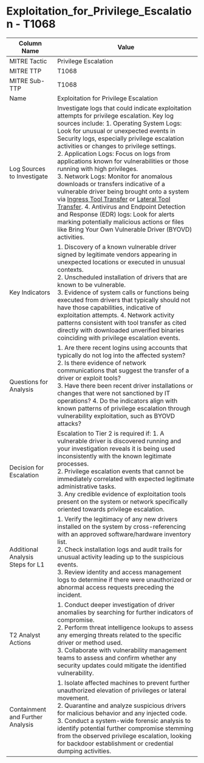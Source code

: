 # Exploitation_for_Privilege_Escalation - T1068

| Column Name | Value |
|-------------|-------|
| MITRE Tactic | Privilege Escalation |
| MITRE TTP | T1068 |
| MITRE Sub-TTP | T1068 |
| Name | Exploitation for Privilege Escalation |
| Log Sources to Investigate | Investigate logs that could indicate exploitation attempts for privilege escalation. Key log sources include: 1. Operating System Logs: Look for unusual or unexpected events in Security logs, especially privilege escalation activities or changes to privilege settings.<br>2. Application Logs: Focus on logs from applications known for vulnerabilities or those running with high privileges.<br>3. Network Logs: Monitor for anomalous downloads or transfers indicative of a vulnerable driver being brought onto a system via [Ingress Tool Transfer](https://attack.mitre.org/techniques/T1105) or [Lateral Tool Transfer](https://attack.mitre.org/techniques/T1570). 4. Antivirus and Endpoint Detection and Response (EDR) logs: Look for alerts marking potentially malicious actions or files like Bring Your Own Vulnerable Driver (BYOVD) activities. |
| Key Indicators | 1. Discovery of a known vulnerable driver signed by legitimate vendors appearing in unexpected locations or executed in unusual contexts.<br>2. Unscheduled installation of drivers that are known to be vulnerable.<br>3. Evidence of system calls or functions being executed from drivers that typically should not have those capabilities, indicative of exploitation attempts. 4. Network activity patterns consistent with tool transfer as cited directly with downloaded unverified binaries coinciding with privilege escalation events. |
| Questions for Analysis | 1. Are there recent logins using accounts that typically do not log into the affected system?<br>2. Is there evidence of network communications that suggest the transfer of a driver or exploit tools?<br>3. Have there been recent driver installations or changes that were not sanctioned by IT operations? 4. Do the indicators align with known patterns of privilege escalation through vulnerability exploitation, such as BYOVD attacks? |
| Decision for Escalation | Escalation to Tier 2 is required if: 1. A vulnerable driver is discovered running and your investigation reveals it is being used inconsistently with the known legitimate processes.<br>2. Privilege escalation events that cannot be immediately correlated with expected legitimate administrative tasks.<br>3. Any credible evidence of exploitation tools present on the system or network specifically oriented towards privilege escalation. |
| Additional Analysis Steps for L1 | 1. Verify the legitimacy of any new drivers installed on the system by cross-referencing with an approved software/hardware inventory list.<br>2. Check installation logs and audit trails for unusual activity leading up to the suspicious events.<br>3. Review identity and access management logs to determine if there were unauthorized or abnormal access requests preceding the incident. |
| T2 Analyst Actions | 1. Conduct deeper investigation of driver anomalies by searching for further indicators of compromise.<br>2. Perform threat intelligence lookups to assess any emerging threats related to the specific driver or method used.<br>3. Collaborate with vulnerability management teams to assess and confirm whether any security updates could mitigate the identified vulnerability. |
| Containment and Further Analysis | 1. Isolate affected machines to prevent further unauthorized elevation of privileges or lateral movement.<br>2. Quarantine and analyze suspicious drivers for malicious behavior and any injected code.<br>3. Conduct a system-wide forensic analysis to identify potential further compromise stemming from the observed privilege escalation, looking for backdoor establishment or credential dumping activities. |
